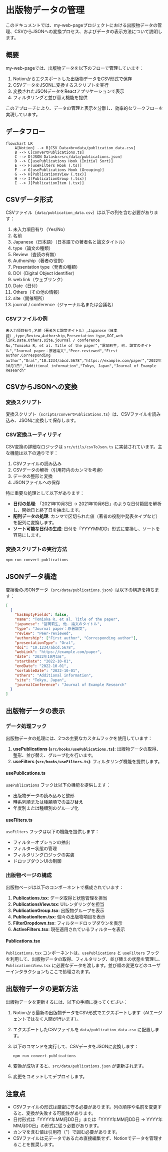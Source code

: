 # 出版物データの管理

このドキュメントでは、my-web-pageプロジェクトにおける出版物データの管理、CSVからJSONへの変換プロセス、およびデータの表示方法について説明します。

## 概要

my-web-pageでは、出版物データを以下のフローで管理しています：

1. Notionからエクスポートした出版物データをCSV形式で保存
2. CSVデータをJSONに変換するスクリプトを実行
3. 変換されたJSONデータをReactアプリケーションで表示
4. フィルタリングと並び替え機能を提供

このアプローチにより、データの管理と表示を分離し、効率的なワークフローを実現しています。

## データフロー

```mermaid
flowchart LR
    A[Notion] --> B[CSV Data<br>data/publication_data.csv]
    B --> C[convertPublications.ts]
    C --> D[JSON Data<br>src/data/publications.json]
    D --> E[usePublications Hook (Initial Sort)]
    E --> F[useFilters Hook (.ts)]
    F --> G[usePublications Hook (Grouping)]
    G --> H[PublicationsView (.tsx)]
    H --> I[PublicationGroup (.tsx)]
    I --> J[PublicationItem (.tsx)]
```

## CSVデータ形式

CSVファイル（`data/publication_data.csv`）は以下の列を含む必要があります：

1. 未入力項目有り（Yes/No）
2. 名前
3. Japanese（日本語）（日本語での著者名と論文タイトル）
4. type（論文の種類）
5. Review（査読の有無）
6. Authorship（著者の役割）
7. Presentation type（発表の種類）
8. DOI（Digital Object Identifier）
9. web link（ウェブリンク）
10. Date（日付）
11. Others（その他の情報）
12. site（開催場所）
13. journal / conference（ジャーナル名または会議名）

### CSVファイルの例

```csv
未入力項目有り,名前（著者名と論文タイトル）,Japanese（日本語）,type,Review,Authorship,Presentation type,DOI,web link,Date,Others,site,journal / conference
No,"Tomioka R, et al. Title of the paper","冨岡莉生, 他. 論文のタイトル","Journal paper：原著論文","Peer-reviewed","First author,Corresponding author","Oral","10.1234/abcd.5678","https://example.com/paper","2022年10月1日","Additional information","Tokyo, Japan","Journal of Example Research"
```

## CSVからJSONへの変換

### 変換スクリプト

変換スクリプト（`scripts/convertPublications.ts`）は、CSVファイルを読み込み、JSONに変換して保存します。

### CSV変換ユーティリティ

CSV変換の詳細なロジックは `src/utils/csvToJson.ts` に実装されています。主な機能は以下の通りです：

1. CSVファイルの読み込み
2. CSVデータの解析（引用符内のカンマを考慮）
3. データの整形と変換
4. JSONファイルへの保存

特に重要な処理として以下があります：

- **日付の処理**: 「2021年10月3日 → 2021年10月6日」のような日付範囲を解析し、開始日と終了日を抽出します。
- **配列データの処理**: カンマで区切られた値（著者の役割や発表タイプなど）を配列に変換します。
- **ソート可能な日付の生成**: 日付を「YYYYMMDD」形式に変換し、ソートを容易にします。

### 変換スクリプトの実行方法

```bash
npm run convert-publications
```

## JSONデータ構造

変換後のJSONデータ（`src/data/publications.json`）は以下の構造を持ちます：

```json
[
  {
    "hasEmptyFields": false,
    "name": "Tomioka R, et al. Title of the paper",
    "japanese": "冨岡莉生, 他. 論文のタイトル",
    "type": "Journal paper：原著論文",
    "review": "Peer-reviewed",
    "authorship": ["First author", "Corresponding author"],
    "presentationType": "Oral",
    "doi": "10.1234/abcd.5678",
    "webLink": "https://example.com/paper",
    "date": "2022年10月1日",
    "startDate": "2022-10-01",
    "endDate": "2022-10-01",
    "sortableDate": "2022-10-01",
    "others": "Additional information",
    "site": "Tokyo, Japan",
    "journalConference": "Journal of Example Research"
  }
]
```

## 出版物データの表示

### データ処理フック

出版物データの処理には、2つの主要なカスタムフックを使用しています：

1. **usePublications (`src/hooks/usePublications.ts`)**: 出版物データの取得、整形、並び替え、グループ化を行います。
2. **useFilters (`src/hooks/useFilters.ts`)**: フィルタリング機能を提供します。

#### usePublications.ts

`usePublications` フックは以下の機能を提供します：

- 出版物データの読み込みと整形
- 時系列順または種類順での並び替え
- 年度別または種類別のグループ化

#### useFilters.ts

`useFilters` フックは以下の機能を提供します：

- フィルターオプションの抽出
- フィルター状態の管理
- フィルタリングロジックの実装
- ドロップダウンUIの制御

### 出版物ページの構成

出版物ページは以下のコンポーネントで構成されています：

1. **Publications.tsx**: データ取得と状態管理を担当
2. **PublicationsView.tsx**: UIレンダリングを担当
3. **PublicationGroup.tsx**: 出版物グループを表示
4. **PublicationItem.tsx**: 個々の出版物項目を表示
5. **FilterDropdown.tsx**: フィルタードロップダウンを表示
6. **ActiveFilters.tsx**: 現在適用されているフィルターを表示

#### Publications.tsx

`Publications.tsx` コンポーネントは、`usePublications` と `useFilters` フックを利用して、出版物データの取得、フィルタリング、並び替えの状態を管理し、`PublicationsView.tsx` に必要なデータを渡します。並び順の変更などのユーザーインタラクションもここで処理されます。

## 出版物データの更新方法

出版物データを更新するには、以下の手順に従ってください：

1. Notionから最新の出版物データをCSV形式でエクスポートします（AIエージェントではなく人間が行います）。
2. エクスポートしたCSVファイルを `data/publication_data.csv` に配置します。
3. 以下のコマンドを実行して、CSVデータをJSONに変換します：

   ```bash
   npm run convert-publications
   ```

4. 変換が成功すると、`src/data/publications.json` が更新されます。
5. 変更をコミットしてデプロイします。

## 注意点

- CSVファイルの形式は厳密に守る必要があります。列の順序や名前を変更すると、変換が失敗する可能性があります。
- 日付形式は「YYYY年MM月DD日」または「YYYY年MM月DD日 → YYYY年MM月DD日」の形式に従う必要があります。
- カンマを含む値は引用符（"）で囲む必要があります。
- CSVファイルは元データであるため直接編集せず、Notionでデータを管理することを推奨します。